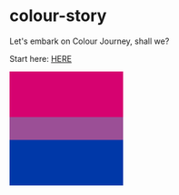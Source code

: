 # colour-story


Let's embark on Colour Journey, shall we?


Start here: [HERE](https://bemywang.github.io/colour-story/colour-story/index.html)



<img src="https://github.com/bemywang/colour-story/blob/main/colour-story/images/bi-logo.png" alt="colour" style="width: 200px; height: 200px;">

